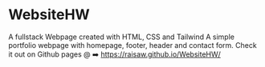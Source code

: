 # WebsiteHW
A fullstack Webpage created with HTML, CSS and Tailwind
A simple portfolio webpage with homepage, footer, header and contact form.
Check it out on Github pages @ ➡️ https://raisaw.github.io/WebsiteHW/